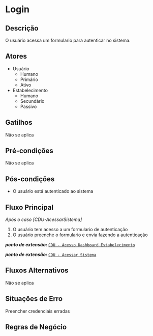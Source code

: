 # Login

## Descrição

O usuário acessa um formulario para autenticar no sistema.

## Atores

- Usuário
  - Humano
  - Primário
  - Ativo
- Estabelecimento
  - Humano
  - Secundário
  - Passivo

## Gatilhos

Não se aplica

## Pré-condições

Não se aplica

## Pós-condições

- O usuário está autenticado ao sistema

## Fluxo Principal

_Após o caso [CDU-AcessarSistema]_

1. O usuário tem acesso a um formulario de autenticação
1. O usuário preenche o formulario e envia fazendo a autenticação

_**ponto de extensão:**_
[`CDU - Acesso Dashboard Estabelecimento`]()

_**ponto de extensão:**_
[`CDU - Acessar Sistema`](./CDU-AcessarSistema.md)
## Fluxos Alternativos

Não se aplica

## Situações de Erro

Preencher credenciais erradas

## Regras de Negócio

